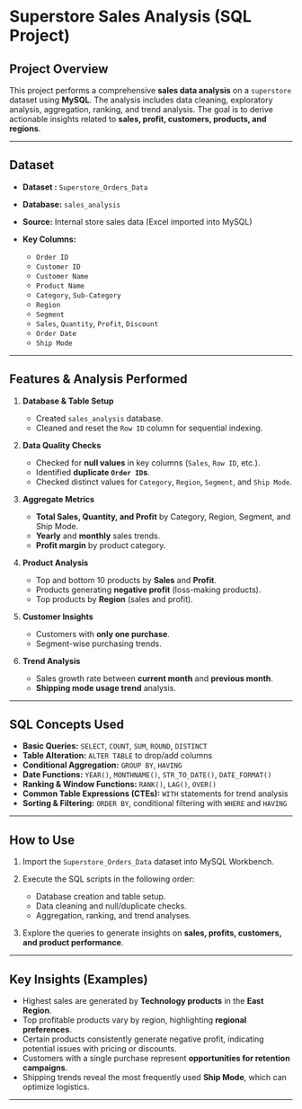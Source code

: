 # Superstore Sales Analysis (SQL Project)

## Project Overview

This project performs a comprehensive **sales data analysis** on a `superstore` dataset using **MySQL**. The analysis includes data cleaning, exploratory analysis, aggregation, ranking, and trend analysis. The goal is to derive actionable insights related to **sales, profit, customers, products, and regions**.

---

## Dataset

* **Dataset :** `Superstore_Orders_Data`
* **Database:** `sales_analysis`
* **Source:** Internal store sales data (Excel imported into MySQL)
* **Key Columns:**

  * `Order ID`
  * `Customer ID`
  * `Customer Name`
  * `Product Name`
  * `Category`, `Sub-Category`
  * `Region`
  * `Segment`
  * `Sales`, `Quantity`, `Profit`, `Discount`
  * `Order Date`
  * `Ship Mode`

---

## Features & Analysis Performed

1. **Database & Table Setup**

   * Created `sales_analysis` database.
   * Cleaned and reset the `Row ID` column for sequential indexing.

2. **Data Quality Checks**

   * Checked for **null values** in key columns (`Sales`, `Row ID`, etc.).
   * Identified **duplicate `Order ID`s**.
   * Checked distinct values for `Category`, `Region`, `Segment`, and `Ship Mode`.

3. **Aggregate Metrics**

   * **Total Sales, Quantity, and Profit** by Category, Region, Segment, and Ship Mode.
   * **Yearly** and **monthly** sales trends.
   * **Profit margin** by product category.

4. **Product Analysis**

   * Top and bottom 10 products by **Sales** and **Profit**.
   * Products generating **negative profit** (loss-making products).
   * Top products by **Region** (sales and profit).

5. **Customer Insights**

   * Customers with **only one purchase**.
   * Segment-wise purchasing trends.

6. **Trend Analysis**

   * Sales growth rate between **current month** and **previous month**.
   * **Shipping mode usage trend** analysis.

---

## SQL Concepts Used

* **Basic Queries:** `SELECT`, `COUNT`, `SUM`, `ROUND`, `DISTINCT`
* **Table Alteration:** `ALTER TABLE` to drop/add columns
* **Conditional Aggregation:** `GROUP BY`, `HAVING`
* **Date Functions:** `YEAR()`, `MONTHNAME()`, `STR_TO_DATE()`, `DATE_FORMAT()`
* **Ranking & Window Functions:** `RANK()`, `LAG()`, `OVER()`
* **Common Table Expressions (CTEs):** `WITH` statements for trend analysis
* **Sorting & Filtering:** `ORDER BY`, conditional filtering with `WHERE` and `HAVING`

---

## How to Use

1. Import the `Superstore_Orders_Data` dataset into MySQL Workbench.
2. Execute the SQL scripts in the following order:

   * Database creation and table setup.
   * Data cleaning and null/duplicate checks.
   * Aggregation, ranking, and trend analyses.
3. Explore the queries to generate insights on **sales, profits, customers, and product performance**.

---

## Key Insights (Examples)

* Highest sales are generated by **Technology products** in the **East Region**.
* Top profitable products vary by region, highlighting **regional preferences**.
* Certain products consistently generate negative profit, indicating potential issues with pricing or discounts.
* Customers with a single purchase represent **opportunities for retention campaigns**.
* Shipping trends reveal the most frequently used **Ship Mode**, which can optimize logistics.

---
